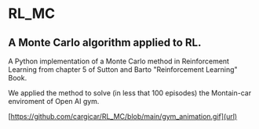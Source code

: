 # RL_MC
## A Monte Carlo algorithm applied to RL. 

A Python implementation of a Monte Carlo method in Reinforcement Learning from chapter 5 of Sutton and Barto "Reinforcement Learning" Book. 

We applied the method to solve (in less that 100 episodes) the Montain-car enviroment of Open AI gym. 

[https://github.com/cargicar/RL_MC/blob/main/gym_animation.gif](url)
